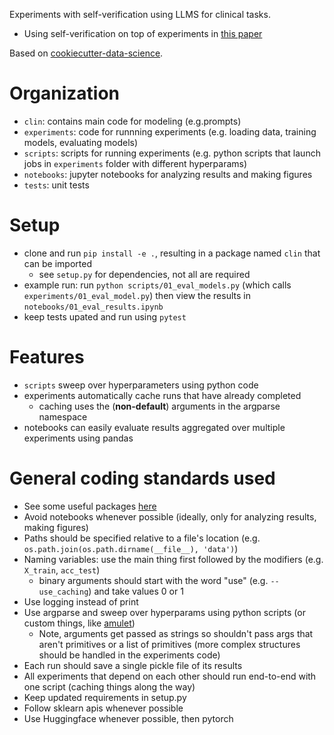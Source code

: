 Experiments with self-verification using LLMS for clinical tasks.
- Using self-verification on top of experiments in [this paper](https://arxiv.org/pdf/2205.12689v2.pdf)

Based on [cookiecutter-data-science](https://github.com/drivendata/cookiecutter-data-science).

# Organization
- `clin`: contains main code for modeling (e.g.prompts)
- `experiments`: code for runnning experiments (e.g. loading data, training models, evaluating models)
- `scripts`: scripts for running experiments (e.g. python scripts that launch jobs in `experiments` folder with different hyperparams)
- `notebooks`: jupyter notebooks for analyzing results and making figures
- `tests`: unit tests

# Setup
- clone and run `pip install -e .`, resulting in a package named `clin` that can be imported
    - see `setup.py` for dependencies, not all are required
- example run: run `python scripts/01_eval_models.py` (which calls `experiments/01_eval_model.py`) then view the results in `notebooks/01_eval_results.ipynb`
- keep tests upated and run using `pytest`

# Features
- `scripts` sweep over hyperparameters using python code
- experiments automatically cache runs that have already completed
    - caching uses the (**non-default**) arguments in the argparse namespace
- notebooks can easily evaluate results aggregated over multiple experiments using pandas

# General coding standards used
- See some useful packages [here](https://csinva.io/blog/misc/ml_coding_tips)
- Avoid notebooks whenever possible (ideally, only for analyzing results, making figures)
- Paths should be specified relative to a file's location (e.g. `os.path.join(os.path.dirname(__file__), 'data')`)
- Naming variables: use the main thing first followed by the modifiers (e.g. `X_train`, `acc_test`)
    - binary arguments should start with the word "use" (e.g. `--use_caching`) and take values 0 or 1
- Use logging instead of print
- Use argparse and sweep over hyperparams using python scripts (or custom things, like [amulet](https://amulet-docs.azurewebsites.net/main/index.html))
    - Note, arguments get passed as strings so shouldn't pass args that aren't primitives or a list of primitives (more complex structures should be handled in the experiments code)
- Each run should save a single pickle file of its results
- All experiments that depend on each other should run end-to-end with one script (caching things along the way)
- Keep updated requirements in setup.py
- Follow sklearn apis whenever possible
- Use Huggingface whenever possible, then pytorch